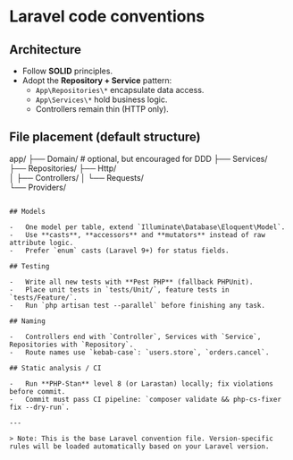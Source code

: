 # Laravel code conventions

<!-- This file contains base Laravel conventions that apply to all supported versions -->
<!-- Version-specific rules are in the respective version directories -->

## Architecture

-   Follow **SOLID** principles.
-   Adopt the **Repository + Service** pattern:
    -   `App\Repositories\*` encapsulate data access.
    -   `App\Services\*` hold business logic.
    -   Controllers remain thin (HTTP only).

## File placement (default structure)

app/
├── Domain/ # optional, but encouraged for DDD
├── Services/  
├── Repositories/
├── Http/  
│ ├── Controllers/
│ └── Requests/  
└── Providers/

```

## Models

-   One model per table, extend `Illuminate\Database\Eloquent\Model`.
-   Use **casts**, **accessors** and **mutators** instead of raw attribute logic.
-   Prefer `enum` casts (Laravel 9+) for status fields.

## Testing

-   Write all new tests with **Pest PHP** (fallback PHPUnit).
-   Place unit tests in `tests/Unit/`, feature tests in `tests/Feature/`.
-   Run `php artisan test --parallel` before finishing any task.

## Naming

-   Controllers end with `Controller`, Services with `Service`, Repositories with `Repository`.
-   Route names use `kebab-case`: `users.store`, `orders.cancel`.

## Static analysis / CI

-   Run **PHP‑Stan** level 8 (or Larastan) locally; fix violations before commit.
-   Commit must pass CI pipeline: `composer validate && php-cs-fixer fix --dry-run`.

---

> Note: This is the base Laravel convention file. Version-specific rules will be loaded automatically based on your Laravel version.
```
